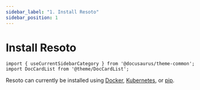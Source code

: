 ```yaml
---
sidebar_label: "1. Install Resoto"
sidebar_position: 1
---
```


# Install Resoto

```mdx-code-block
import { useCurrentSidebarCategory } from '@docusaurus/theme-common';
import DocCardList from '@theme/DocCardList';
```

Resoto can currently be installed using [Docker](./docker.md), [Kubernetes](./kubernetes.md), or [pip](./pip.md).

<DocCardList items={useCurrentSidebarCategory().items}/>
